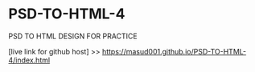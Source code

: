 # PSD-TO-HTML-4
PSD TO HTML DESIGN FOR PRACTICE

[live link for github host] >>  https://masud001.github.io/PSD-TO-HTML-4/index.html
